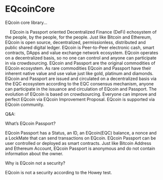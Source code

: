 # EQcoinCore
EQcoin core library...
<p>
&nbsp;&nbsp;&nbsp;&nbsp;EQcoin is Passport oriented Decentralized Finance (DeFi) echosystem of the people, by the people, for the people. Just like Bitcoin and Ethereum, EQcoin is open source, decentralized, permissionless, distributed and public shared digital ledger. EQcoin is Peer-to-Peer electronic cash, smart contracts, DApps and value exchange network ecosystem. EQcoin operates on a decentralized basis, so no one can control and anyone can participate in via crowdsourcing. EQcoin and Passport are the original commodities of EQcoin ecosystem. As rare commodities EQcoin and Passport have their inherent native value and use value  just like gold, platinum and diamonds. EQcoin and Passport are issued and circulated on a decentralized basis via the EQC ecosystem according to the EQC consensus mechanism, anyone can participate in the issuance and circulation of EQcoin and Passport. The evolution of EQcoin is based on crowdsourcing. Everyone can improve and perfect EQcoin via EQcoin Improvement Proposal. EQcoin is supported via EQcoin community.
<p>
Q&A:
<p>
What’s EQcoin Passport?
<p>
EQcoin Passport has a Status, an ID, an EQcoin(EQC) balance, a nonce and a LockMate that can send transactions on EQcoin. EQcoin Passport can be user controlled or deployed as smart contracts.
Just like Bitcoin Address and Ethereum Account, EQcoin Passport is anonymous and do not contain information about the owner. 
<p>
Why is EQcoin not a security?
<p>
EQcoin is not a security according to the Howey test.
<p>